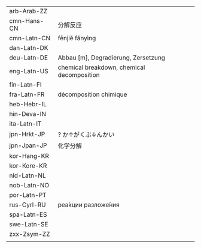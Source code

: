 | | | |
|-|-|-|
| arb-Arab-ZZ |  |  |
| cmn-Hans-CN | 分解反应 |  |
| cmn-Latn-CN | fēnjiě fǎnyìng |  |
| dan-Latn-DK |  |  |
| deu-Latn-DE | Abbau [m], Degradierung, Zersetzung |  |
| eng-Latn-US | chemical breakdown, chemical decomposition |  |
| fin-Latn-FI |  |  |
| fra-Latn-FR | décomposition chimique |  |
| heb-Hebr-IL |  |  |
| hin-Deva-IN |  |  |
| ita-Latn-IT |  |  |
| jpn-Hrkt-JP | ? か↑がくぶ↓んかい |  |
| jpn-Jpan-JP | 化学分解 |  |
| kor-Hang-KR |  |  |
| kor-Kore-KR |  |  |
| nld-Latn-NL |  |  |
| nob-Latn-NO |  |  |
| por-Latn-PT |  |  |
| rus-Cyrl-RU | реа́кции разложе́ния |  |
| spa-Latn-ES |  |  |
| swe-Latn-SE |  |  |
| zxx-Zsym-ZZ |  |  |
|  |  |  |
